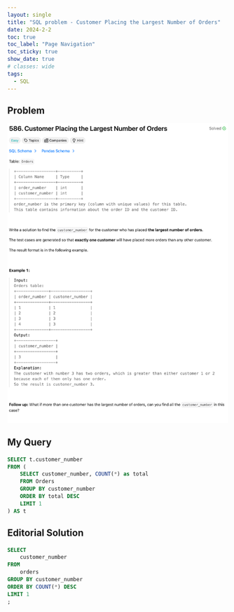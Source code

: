 ```yaml
---
layout: single
title: "SQL problem - Customer Placing the Largest Number of Orders"
date: 2024-2-2
toc: true
toc_label: "Page Navigation"
toc_sticky: true
show_date: true
# classes: wide
tags:
  - SQL
---
```


## Problem

![problem-586](/assets/images/2024-02-02_15-13-33-customer-placing-the-largest-number-of-orders.png)

## My Query

```sql
SELECT t.customer_number
FROM (
    SELECT customer_number, COUNT(*) as total
    FROM Orders
    GROUP BY customer_number
    ORDER BY total DESC
    LIMIT 1
) AS t
```

## Editorial Solution

```sql
SELECT
    customer_number
FROM
    orders
GROUP BY customer_number
ORDER BY COUNT(*) DESC
LIMIT 1
;
```